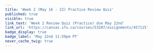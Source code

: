 ```yaml
---
title: 'Week 2 (May 16 - 22) Practice Review Quiz'
published: true
visible: true
link_text: 'Week 2 Review Quiz (Practice) due May 22nd'
link_url: 'https://canvas.sfu.ca/courses/53207/assignments/457115'
badge_display: true
badge_label: 'May 22nd 11:59pm PT'
never_cache_twig: true
---
```

